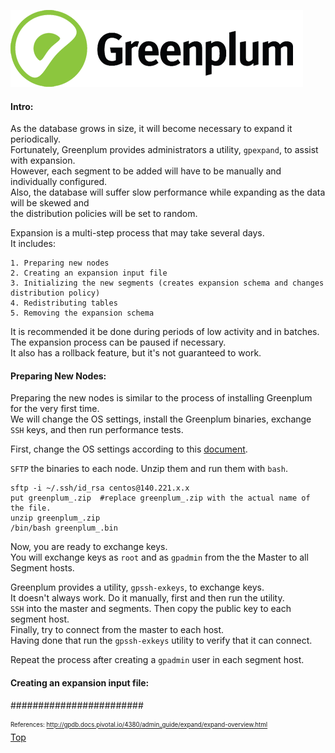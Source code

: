 ![Greenplum](https://github.com/syuja/GreenPlumSetup/blob/master/img/greenplum-logo.png)
<a id='top'></a>

#### Intro:  
As the database grows in size, it will become necessary to expand it periodically.   
Fortunately, Greenplum provides administrators a utility, `gpexpand`, to assist with expansion.   
However, each segment to be added will have to be manually and individually configured.   
Also, the database will suffer slow performance while expanding as the data will be skewed and   
the distribution policies will be set to random.   

Expansion is a multi-step process that may take several days.   
It includes:    

    1. Preparing new nodes   
    2. Creating an expansion input file   
    3. Initializing the new segments (creates expansion schema and changes distribution policy)   
    4. Redistributing tables   
    5. Removing the expansion schema   

It is recommended it be done during periods of low activity and in batches.    
The expansion process can be paused if necessary.   
It also has a rollback feature, but it's not guaranteed to work.   


#### Preparing New Nodes:   
Preparing the new nodes is similar to the process of installing Greenplum for the very first time.   
We will change the OS settings, install the Greenplum binaries, exchange `SSH` keys, and then run performance tests.   

First, change the OS settings according to this [document](https://github.com/syuja/GreenPlumSetup/blob/master/inst/Installation_Recap.md).   


`SFTP` the binaries to each node.  Unzip them and run them with `bash`.  

    sftp -i ~/.ssh/id_rsa centos@140.221.x.x   
    put greenplum_.zip  #replace greenplum_.zip with the actual name of the file.  
    unzip greenplum_.zip   
    /bin/bash greenplum_.bin   

Now, you are ready to exchange keys.   
You will exchange keys as `root` and as `gpadmin` from the the Master to all Segment hosts.    

Greenplum provides a utility, `gpssh-exkeys`, to exchange keys.   
It doesn't always work. Do it manually, first and then run the utility.  
`SSH` into the master and segments.  Then copy the public key to each segment host.    
Finally, try to connect from the master to each host.   
Having done that run the `gpssh-exkeys` utility to verify that it can connect.    

Repeat the process after creating a `gpadmin` user in each segment host.    




#### Creating an expansion input file:   
########################





<sub><sup> References: http://gpdb.docs.pivotal.io/4380/admin_guide/expand/expand-overview.html </sub></sup>  
[Top](#top)   
